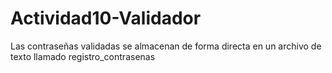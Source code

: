 # Actividad10-Validador
Las contraseñas validadas se almacenan de forma directa en un archivo de texto llamado registro_contrasenas
